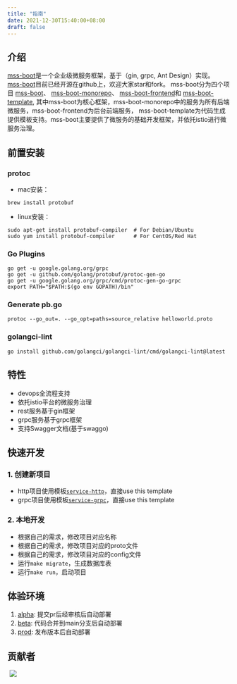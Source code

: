 ```yaml
---
title: "指南"
date: 2021-12-30T15:40:00+08:00
draft: false
---
```

## 介绍
[mss-boot](https://github.com/mss-boot-io/mss-boot)是一个企业级微服务框架，基于（gin, grpc, Ant Design）实现。
[mss-boot](https://github.com/mss-boot-io/mss-boot)目前已经开源在github上，欢迎大家star和fork。
mss-boot分为四个项目
[mss-boot](https://github.com/mss-boot-io/mss-boot)、
[mss-boot-monorepo](https://github.com/mss-boot-io/mss-boot-monorepo)、
[mss-boot-frontend](https://github.com/mss-boot-io/mss-boot-frontend)和
[mss-boot-template](https://github.com/mss-boot-io/mss-boot-template),
其中mss-boot为核心框架，mss-boot-monorepo中的服务为所有后端微服务，mss-boot-frontend为后台前端服务，
mss-boot-template为代码生成提供模板支持。mss-boot主要提供了微服务的基础开发框架，并依托istio进行微服务治理。

## 前置安装

### protoc
- mac安装：
```shell
brew install protobuf
```
- linux安装：
```shell
sudo apt-get install protobuf-compiler  # For Debian/Ubuntu
sudo yum install protobuf-compiler      # For CentOS/Red Hat
```

### Go Plugins
```shell
go get -u google.golang.org/grpc
go get -u github.com/golang/protobuf/protoc-gen-go
go get -u google.golang.org/grpc/cmd/protoc-gen-go-grpc
export PATH="$PATH:$(go env GOPATH)/bin"
```

### Generate pb.go
```shell
protoc --go_out=. --go_opt=paths=source_relative helloworld.proto
```

### golangci-lint
```shell
go install github.com/golangci/golangci-lint/cmd/golangci-lint@latest
```

## 特性
- devops全流程支持
- 依托istio平台的微服务治理
- rest服务基于gin框架
- grpc服务基于grpc框架
- 支持Swagger文档(基于swaggo)

## 快速开发
### 1. 创建新项目
- http项目使用模板[`service-http`](https://github.com/mss-boot-io/service-http)，直接use this template
- grpc项目使用模板[`service-grpc`](https://github.com/mss-boot-io/service-grpc)，直接use this template

### 2. 本地开发
- 根据自己的需求，修改项目对应名称
- 根据自己的需求，修改项目对应的proto文件
- 根据自己的需求，修改项目对应的config文件
- 运行`make migrate`，生成数据库表
- 运行`make run`，启动项目

## 体验环境
1. [alpha](http://alpha.mssboot.io): 提交pr后经审核后自动部署
2. [beta](http://beta.mssboot.io): 代码合并到main分支后自动部署
3. [prod](http://www.mssboot.io): 发布版本后自动部署

## 贡献者
<span style="margin: 0 5px;" ><a href="https://github.com/lwnmengjing" ><img src="https://images.weserv.nl/?url=avatars.githubusercontent.com/u/12806223?s=64&v=4&w=60&fit=cover&mask=circle&maxage=7d" /></a></span>
